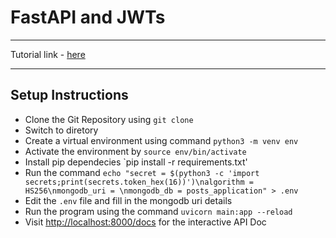 # FastAPI and JWTs

----------

Tutorial link - [here](https://youtu.be/0_seNFCtglk)

----------

## Setup Instructions

- Clone the Git Repository using `git clone`
- Switch to diretory
- Create a virtual environment using command `python3 -m venv env`
- Activate the environment by `source env/bin/activate`
- Install pip dependecies `pip install -r requirements.txt'
- Run the command `echo "secret = $(python3 -c 'import secrets;print(secrets.token_hex(16))')\nalgorithm = HS256\nmongodb_uri = \nmongodb_db = posts_application" > .env`
- Edit the `.env` file and fill in the mongodb uri details
- Run the program using the command `uvicorn main:app --reload`
- Visit <http://localhost:8000/docs> for the interactive API Doc
